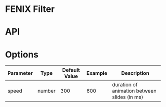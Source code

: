# FENIX Filter

# API

# Options
<table style="width: 100%;">
  <thead>
    <tr>
      <th>Parameter</th>
      <th>Type</th>
      <th>Default Value</th>
      <th>Example</th>
      <th>Description</th>
    </tr>
  </thead>
  <tbody>
    <tr>
      <td>speed</td>
      <td>number</td>
      <td>300</td>
      <td>600</td>
      <td>duration of animation between slides (in ms)</td>
    </tr>
  </tbody>
</table>
